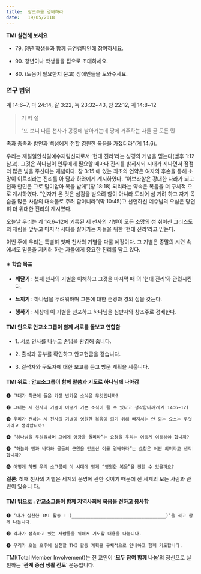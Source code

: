 ```yaml
---
title:  창조주를 경배하라
date:   19/05/2018
---
```


**TMI 실천해 보세요**

- 79\. 청년 학생들과 함께 금연캠페인에 참여하세요.

- 90\. 청년이나 학생들을 집으로 초대하세요.

- 80\. (도움이 필요한지 묻고) 장애인들을 도와주세요.

### 연구 범위
계 14:6~7, 마 24:14, 갈 3:22, 눅 23:32~43, 창 22:12, 계 14:8~12

> <p>기 억 절</p>
> “또 보니 다른 천사가 공중에 날아가는데 땅에 거주하는 자들 곧 모든 민
족과 종족과 방언과 백성에게 전할 영원한 복음을 가졌더라”(계 14:6).

우리는 제칠일안식일예수재림신자로서 ‘현대 진리’라는 성경의 개념을
믿는다(벧후 1:12 참고). 그것은 하나님이 인류에게 필요할 때마다 진리를
밝히시되 시대가 지나면서 점점 더 많은 빛을 주신다는 개념이다. 창 3:15
에 있는 최초의 언약은 여자의 후손을 통해 소망이 이르리라는 진리를 아
담과 하와에게 계시하였다. “아브라함은 강대한 나라가 되고 천하 만민은
그로 말미암아 복을 받게”(창 18:18) 되리라는 약속은 복음을 더 구체적
으로 계시하였다. “인자가 온 것은 섬김을 받으려 함이 아니라 도리어 섬
기려 하고 자기 목숨을 많은 사람의 대속물로 주려 함이니라”(막 10:45)고
선언하신 예수님의 오심은 당연히 더 위대한 진리의 계시였다.

오늘날 우리는 계 14:6~12에 기록된 세 천사의 기별이 모든 소망의 성
취이신 그리스도의 재림을 앞두고 마지막 시대를 살아가는 자들을 위한
‘현대 진리’라고 믿는다.

이번 주에 우리는 특별히 첫째 천사의 기별을 다룰 예정이다. 그 기별은
종말의 시련 속에서도 믿음을 지키려 하는 자들에게 중요한 진리를 담고
있다.

#### ※ 학습 목표

- **깨닫기** : 첫째 천사의 기별을 이해하고 그것을 마지막 때
의 ‘현대 진리’와 관련시킨다.

- **느끼기** : 하나님을 두려워하며 그분에 대한 존경과 경외
심을 갖는다.

- **행하기** : 세상에 이 기별을 선포하고 하나님을 심판자와
창조주로 경배한다.

#### TMI 안으로 안교소그룹이 함께 서로를 돌보고 연합함

- 1\. 서로 인사를 나누고
     손님을 환영해 줍니다.

- 2\. 출석과 공부를 확인하고
     안교헌금을 걷습니다.

- 3\. 결석자와 구도자에
     대한 보고를 듣고
     방문 계획을 세웁니다.

#### TMI 위로 : 안교소그룹이 함께 말씀과 기도로 하나님께 나아감

`➊ 그대가 최근에 들은 가장 반가운 소식은 무엇입니까?`

`➋ 그대는 세 천사의 기별이 어떻게 기쁜 소식이 될 수 있다고 생각합니까?(계 14:6~12)`

`➌ 우리가 전하는 세 천사의 기별이 영원한 복음이 되기 위해 빠져서는 안 되는 요소는 무엇이라고
생각합니까?`

`➍ “하나님을 두려워하며 그에게 영광을 돌리라”는 요청을 우리는 어떻게 이해해야 합니까?`

`➎ “하늘과 땅과 바다와 물들의 근원을 만드신 이를 경배하라”는 요청은 어떤 의미라고 생각합니까?`

`➏ 어떻게 하면 우리 소그룹이 이 시대에 맞게 “영원한 복음”을 전할 수 있을까요?`

**결론**: 첫째 천사의 기별은 세계의 운명에 관한 것이기 때문에 전 세계의 모든 사람과 관련이 있습니
다.

#### TMI 밖으로 : 안교소그룹이 함께 지역사회에 복음을 전하고 봉사함

`➊ ‘내가 실천한 TMI 활동 : (___________________________________)’을 적고 함께 나눕니다.`

`➋ 각자가 접촉하고 있는 사람들을 위해서 기도할 내용을 나눕니다.`

`➌ 우리가 오늘 오후에 실천할 TMI 활동 계획을 구체적으로 안내하고 함께 기도합니다.`

TMI(Total Member Involvement)는 전 교인이 ‘**모두 참여 함께 나눔**’의 정신으로 실천하는 ‘**관계 중심 생활 전도**’ 운동입니다.
